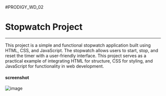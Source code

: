 #PRODIGY_WD_02
# Stopwatch Project
----------------------------
<p>This project is a simple and functional stopwatch application built using HTML, CSS, and JavaScript. The stopwatch allows users to start, stop, and reset the timer with a user-friendly interface. This project serves as a practical example of integrating HTML for structure, CSS for styling, and JavaScript for functionality in web development.</p>
<h4>screenshot</h4>




![image](https://github.com/Prathyusha2218/PRODIGY_WD_02/assets/164630498/b0d658e6-2388-4427-a7f0-708cb8e1af18)








